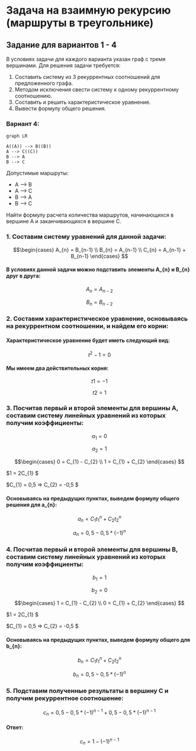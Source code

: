 # Задача на взаимную рекурсию (маршруты в треугольнике)

## Задание для вариантов 1 - 4
В условиях задачи для каждого варианта указан граф с тремя вершинами. Для решения задачи требуется: 
1. Составить систему из 3 рекуррентных соотношений для предложенного графа.
2. Методом исключения свести систему к одному рекуррентному соотношению.
3. Составить и решить характеристическое уравнение.
4. Вывести формулу общего решения.

### Вариант 4:
```mermaid
graph LR

A((A)) --> B((B))
A --> C((C))
B --> A
B --> C
```
Допустимые маршруты:
- A --> B
- A --> C
- B --> A
- B --> C

Найти формулу расчета количества маршрутов, начинающихся в вершине A и заканчивающихся в вершине C.

### 1. Составим систему уравнений для данной задачи:

$$\begin{cases}
A_{n} = B_{n-1} \\ 
B_{n} = A_{n-1} \\
C_{n} = A_{n-1} + B_{n-1}
\end{cases} $$

#### В условиях данной задачи можно подставить элементы A_{n} и B_{n} друг в друга:

$$
A_{n} = A_{n-2}
$$

$$
B_{n} = B_{n-2}
$$

### 2. Составим характеристическое уравнение, основываясь на рекуррентном соотношении, и найдем его корни:
#### Характеристическое уравнение будет иметь следующий вид:

$$
t^2 - 1 = 0
$$

#### Мы имеем два действительных корня:

$$
t1 = -1
$$

$$
t2 = 1
$$

### 3. Посчитав первый и второй элементы для вершины A, составим систему линейных уравнений из которых получим коэффициенты:

$$
a_{1} = 0
$$

$$
a_{2} = 1
$$

$$\begin{cases}
0 = С_{1} - С_{2} \\ 
1 = С_{1} + С_{2} 
\end{cases} $$

$1 = 2С_{1} $

$C_{1} = 0,5 => C_{2} = -0,5 $

#### Основываясь на предыдущих пунктах, выведем формулу общего решения для a_{n}:
$$
a_n = С_{1} t_{1}^n + С_{2} t_{2}^n 
$$

$$
a_n = 0,5 - 0,5*(-1)^n
$$

### 4. Посчитав первый и второй элементы для вершины B, составим систему линейных уравнений из которых получим коэффициенты:
$$
b_{1} = 1
$$

$$
b_{2} = 0
$$

$$\begin{cases}
1 = С_{1} - С_{2} \\ 
0 = С_{1} + С_{2} 
\end{cases} $$

$1 = 2С_{1} $

$C_{1} = 0,5 => C_{2} = -0,5 $

#### Основываясь на предыдущих пунктах, выведем формулу общего для b_{n}:

$$
b_{n} = С_{1}t_{1}^n + С_{2}t_{2}^n
$$

$$
b_{n} = 0,5 - 0,5*(-1)^n 
$$

### 5. Подставим полученные результаты в вершину C и получим рекуррентное соотношение:

$$
с_{n} = 0,5 - 0,5*(-1)^{n-1} + 0,5 - 0,5*(-1)^{n-1}
$$

#### Ответ:

$$
c_{n} = 1 - (-1)^{n-1}
$$
